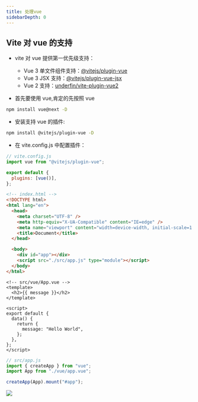 ```yaml
---
title: 处理vue
sidebarDepth: 0
---
```


## Vite 对 vue 的支持

- vite 对 vue 提供第一优先级支持：

  - Vue 3 单文件组件支持：[@vitejs/plugin-vue](https://github.com/vitejs/vite/tree/main/packages/plugin-vue)
  - Vue 3 JSX 支持：[@vitejs/plugin-vue-jsx](https://github.com/vitejs/vite/tree/main/packages/plugin-vue-jsx)
  - Vue 2 支持：[underfin/vite-plugin-vue2](https://github.com/underfin/vite-plugin-vue2)

- 首先要使用 vue,肯定的先按照 vue

```sh
npm install vue@next -D
```

- 安装支持 vue 的插件:

```sh
npm install @vitejs/plugin-vue -D
```

- 在 vite.config.js 中配置插件：

```js
// vite.config.js
import vue from "@vitejs/plugin-vue";

export default {
  plugins: [vue()],
};
```

```html
<!-- index.html -->
<!DOCTYPE html>
<html lang="en">
  <head>
    <meta charset="UTF-8" />
    <meta http-equiv="X-UA-Compatible" content="IE=edge" />
    <meta name="viewport" content="width=device-width, initial-scale=1.0" />
    <title>Document</title>
  </head>

  <body>
    <div id="app"></div>
    <script src="./src/app.js" type="module"></script>
  </body>
</html>
```

```vue
<!-- src/vue/App.vue -->
<template>
  <h2>{{ message }}</h2>
</template>

<script>
export default {
  data() {
    return {
      message: "Hello World",
    };
  },
};
</script>
```

```js
// src/app.js
import { createApp } from "vue";
import App from "./vue/app.vue";

createApp(App).mount("#app");
```

![](/pack/vite/10.png)
